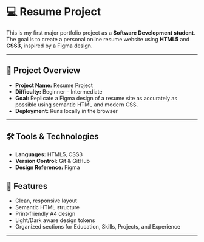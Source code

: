 # 💻 Resume Project  

This is my first major portfolio project as a **Software Development student**.  
The goal is to create a personal online resume website using **HTML5** and **CSS3**, inspired by a Figma design.  

---

## 📌 Project Overview  
- **Project Name:** Resume Project  
- **Difficulty:** Beginner – Intermediate  
- **Goal:** Replicate a Figma design of a resume site as accurately as possible using semantic HTML and modern CSS.  
- **Deployment:** Runs locally in the browser  

---

## 🛠️ Tools & Technologies  
- **Languages:** HTML5, CSS3  
- **Version Control:** Git & GitHub  
- **Design Reference:** Figma  

## 🎯 Features  
- Clean, responsive layout  
- Semantic HTML structure  
- Print-friendly A4 design  
- Light/Dark aware design tokens  
- Organized sections for Education, Skills, Projects, and Experience  

---
